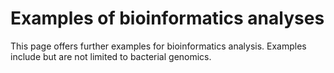 # Examples of bioinformatics analyses
This page offers further examples for bioinformatics analysis. Examples include but are not limited to bacterial genomics.
